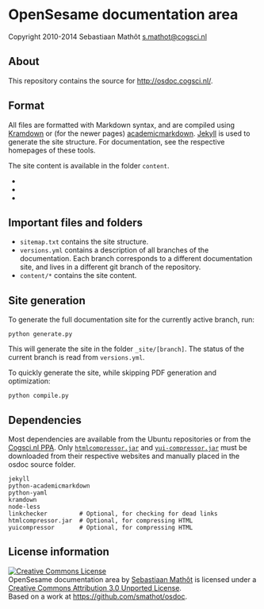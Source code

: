 # OpenSesame documentation area

Copyright 2010-2014
Sebastiaan Mathôt <s.mathot@cogsci.nl>

## About

This repository contains the source for <http://osdoc.cogsci.nl/>.

## Format

All files are formatted with Markdown syntax, and are compiled using [Kramdown][] or (for the newer pages) [academicmarkdown][]. [Jekyll][] is used to generate the site structure. For documentation, see the respective homepages of these tools.

The site content is available in the folder `content`.

- [academicmarkdown]: https://github.com/smathot/academicmarkdown
- [kramdown]: http://kramdown.rubyforge.org/
- [jekyll]: https://github.com/mojombo/jekyll

## Important files and folders

- `sitemap.txt` contains the site structure.
- `versions.yml` contains a description of all branches of the documentation. Each branch corresponds to a different documentation site, and lives in a different git branch of the repository.
- `content/*` contains the site content.

## Site generation

To generate the full documentation site for the currently active branch, run:

	python generate.py

This will generate the site in the folder `_site/[branch]`. The status of the current branch is read from `versions.yml`.

To quickly generate the site, while skipping PDF generation and optimization:

	python compile.py

## Dependencies

Most dependencies are available from the Ubuntu repositories or from the [Cogsci.nl PPA](https://launchpad.net/~smathot/+archive/cogscinl/). Only [`htmlcompressor.jar`](https://code.google.com/p/htmlcompressor/) and [`yui-compressor.jar`](https://github.com/yui/yuicompressor/downloads) must be downloaded from their respective websites and manually placed in the osdoc source folder.

	jekyll
	python-academicmarkdown
	python-yaml
	kramdown
	node-less
	linkchecker         # Optional, for checking for dead links
	htmlcompressor.jar  # Optional, for compressing HTML
	yuicompressor		# Optional, for compressing HTML

## License information

<a rel="license" href="http://creativecommons.org/licenses/by/3.0/deed.en_US"><img alt="Creative Commons License" style="border-width:0" src="http://i.creativecommons.org/l/by/3.0/88x31.png" /></a><br /><span xmlns:dct="http://purl.org/dc/terms/" property="dct:title">OpenSesame documentation area</span> by <a xmlns:cc="http://creativecommons.org/ns#" href="http://osdoc.cogsci.nl" property="cc:attributionName" rel="cc:attributionURL">Sebastiaan Mathôt</a> is licensed under a <a rel="license" href="http://creativecommons.org/licenses/by/3.0/deed.en_US">Creative Commons Attribution 3.0 Unported License</a>.<br />Based on a work at <a xmlns:dct="http://purl.org/dc/terms/" href="https://github.com/smathot/osdoc" rel="dct:source">https://github.com/smathot/osdoc</a>.
